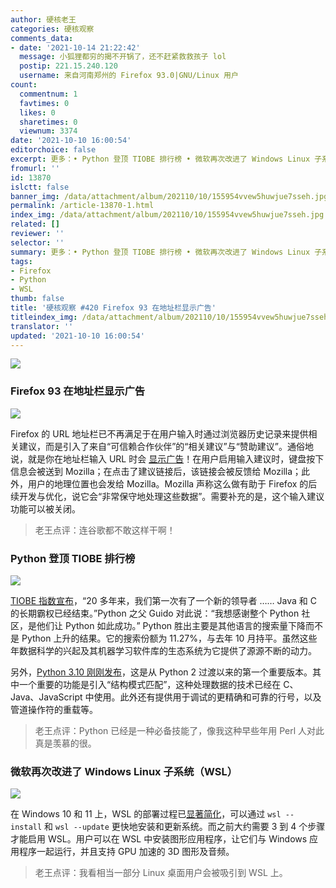 ```yaml
---
author: 硬核老王
categories: 硬核观察
comments_data:
- date: '2021-10-14 21:22:42'
  message: 小狐狸都穷的揭不开锅了，还不赶紧救救孩子 lol
  postip: 221.15.240.120
  username: 来自河南郑州的 Firefox 93.0|GNU/Linux 用户
count:
  commentnum: 1
  favtimes: 0
  likes: 0
  sharetimes: 0
  viewnum: 3374
date: '2021-10-10 16:00:54'
editorchoice: false
excerpt: 更多：• Python 登顶 TIOBE 排行榜 • 微软再次改进了 Windows Linux 子系统（WSL）
fromurl: ''
id: 13870
islctt: false
banner_img: /data/attachment/album/202110/10/155954vvew5huwjue7sseh.jpg
permalink: /article-13870-1.html
index_img: /data/attachment/album/202110/10/155954vvew5huwjue7sseh.jpg
related: []
reviewer: ''
selector: ''
summary: 更多：• Python 登顶 TIOBE 排行榜 • 微软再次改进了 Windows Linux 子系统（WSL）
tags:
- Firefox
- Python
- WSL
thumb: false
title: '硬核观察 #420 Firefox 93 在地址栏显示广告'
titleindex_img: /data/attachment/album/202110/10/155954vvew5huwjue7sseh.jpg
translator: ''
updated: '2021-10-10 16:00:54'
---
```


![](/data/attachment/album/202110/10/155954vvew5huwjue7sseh.jpg)


### Firefox 93 在地址栏显示广告


![](/data/attachment/album/202110/10/160004z5ye273f9ks2t3lg.jpg)


Firefox 的 URL 地址栏已不再满足于在用户输入时通过浏览器历史记录来提供相关建议，而是引入了来自“可信赖合作伙伴”的“相关建议”与“赞助建议”。通俗地说，就是你在地址栏输入 URL 时会 [显示广告](https://www.howtogeek.com/760425/firefox-now-sends-your-address-bar-keystrokes-to-mozilla/)！在用户启用输入建议时，键盘按下信息会被送到 Mozilla；在点击了建议链接后，该链接会被反馈给 Mozilla；此外，用户的地理位置也会发给 Mozilla。Mozilla 声称这么做有助于 Firefox 的后续开发与优化，说它会“非常保守地处理这些数据”。需要补充的是，这个输入建议功能可以被关闭。



> 
> 老王点评：连谷歌都不敢这样干啊！
> 
> 
> 


### Python 登顶 TIOBE 排行榜


![](/data/attachment/album/202110/10/160025klitmlixti8tm5mi.jpg)


[TIOBE 指数宣布](https://www.tiobe.com/tiobe-index/)，“20 多年来，我们第一次有了一个新的领导者 …… Java 和 C 的长期霸权已经结束。”Python 之父 Guido 对此说：“我想感谢整个 Python 社区，是他们让 Python 如此成功。” Python 胜出主要是其他语言的搜索量下降而不是 Python 上升的结果。它的搜索份额为 11.27%，与去年 10 月持平。虽然这些年数据科学的兴起及其机器学习软件库的生态系统为它提供了源源不断的动力。


另外，[Python 3.10 刚刚发布](https://docs.python.org/3.10/whatsnew/3.10.html)，这是从 Python 2 过渡以来的第一个重要版本。其中一个重要的功能是引入“结构模式匹配”，这种处理数据的技术已经在 C、Java、JavaScript 中使用。此外还有提供用于调试的更精确和可靠的行号，以及管道操作符的重载等。



> 
> 老王点评：Python 已经是一种必备技能了，像我这种早些年用 Perl 人对此真是羡慕的很。
> 
> 
> 


### 微软再次改进了 Windows Linux 子系统（WSL）


![](/data/attachment/album/202110/10/160041pnpbrsbgs2k2ikwo.jpg)


在 Windows 10 和 11 上，WSL 的部署过程已[显著简化](https://arstechnica.com/gadgets/2021/10/the-best-part-of-windows-11-is-a-revamped-windows-subsystem-for-linux/)，可以通过 `wsl --install` 和 `wsl --update` 更快地安装和更新系统。而之前大约需要 3 到 4 个步骤才能启用 WSL。用户可以在 WSL 中安装图形应用程序，让它们与 Windows 应用程序一起运行，并且支持 GPU 加速的 3D 图形及音频。



> 
> 老王点评：我看相当一部分 Linux 桌面用户会被吸引到 WSL 上。
> 
> 
>